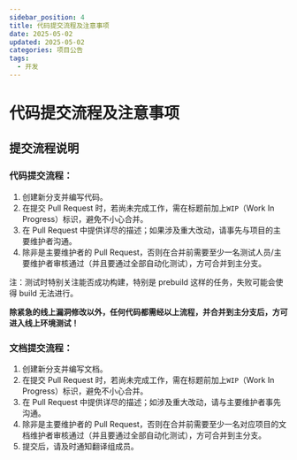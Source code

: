```yaml
---
sidebar_position: 4
title: 代码提交流程及注意事项
date: 2025-05-02
updated: 2025-05-02
categories: 项目公告
tags:
  - 开发
---
```

# 代码提交流程及注意事项

## 提交流程说明

### 代码提交流程：

1. 创建新分支并编写代码。
2. 在提交 Pull Request 时，若尚未完成工作，需在标题前加上`WIP`（Work In Progress）标识，避免不小心合并。
3. 在 Pull Request 中提供详尽的描述；如果涉及重大改动，请事先与项目的主要维护者沟通。
4. 除非是主要维护者的 Pull Request，否则在合并前需要至少一名测试人员/主要维护者审核通过（并且要通过全部自动化测试），方可合并到主分支。

注：测试时特别关注能否成功构建，特别是 prebuild 这样的任务，失败可能会使得 build 无法进行。

**除紧急的线上漏洞修改以外，任何代码都需经以上流程，并合并到主分支后，方可进入线上环境测试！**

### 文档提交流程：

1. 创建新分支并编写文档。
2. 在提交 Pull Request 时，若尚未完成工作，需在标题前加上`WIP`（Work In Progress）标识，避免不小心合并。
3. 在 Pull Request 中提供详尽的描述；如涉及重大改动，请与主要维护者事先沟通。
4. 除非是主要维护者的 Pull Request，否则在合并前需要至少一名对应项目的文档维护者审核通过（并且要通过全部自动化测试），方可合并到主分支。
5. 提交后，请及时通知翻译组成员。
